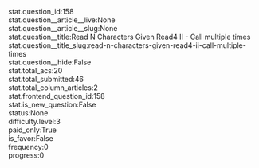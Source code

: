 stat.question_id:158  
stat.question__article__live:None  
stat.question__article__slug:None  
stat.question__title:Read N Characters Given Read4 II - Call multiple times  
stat.question__title_slug:read-n-characters-given-read4-ii-call-multiple-times  
stat.question__hide:False  
stat.total_acs:20  
stat.total_submitted:46  
stat.total_column_articles:2  
stat.frontend_question_id:158  
stat.is_new_question:False  
status:None  
difficulty.level:3  
paid_only:True  
is_favor:False  
frequency:0  
progress:0  
